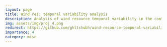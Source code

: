 ```yaml
---
layout: page
title: Wind res. temporal variability analysis
description: Analysis of wind resource temporal variability in the continental US.
img: assets/img/proj_4.png
redirect: https://github.com/ghltshubh/wind-resource-temporal-variability-analysis/
importance: 4
category: misc
---
```



